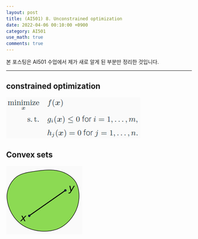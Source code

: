 ```yaml
---
layout: post
title: (AI501) 8. Unconstrained optimization
date: 2022-04-06 00:10:00 +0900
category: AI501
use_math: true
comments: true
---
```


본 포스팅은 AI501 수업에서 제가 새로 알게 된 부분만 정리한 것입니다.

---

## constrained optimization

![alt image](/public/img/220411/constrained_optimization.png)

## Convex sets

![alt image](/public/img/220411/convex.png)